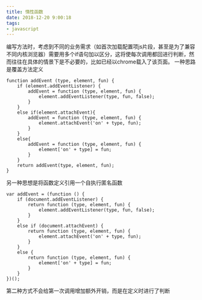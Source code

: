 ```yaml
---
title: 惰性函数
date: 2018-12-20 9:00:18
tags:
- javascript 
---
```

编写方法时，考虑到不同的业务需求（如首次加载配置项js片段，甚至是为了兼容不同内核浏览器）需要用多个if语句加以区分，这将使每次调用都回进行判断，然而往往在具体的情景下是不必要的，比如已经以chrome载入了该页面。
一种思路是覆盖方法定义
```
function addEvent (type, element, fun) {
    if (element.addEventListener) {
        addEvent = function (type, element, fun) {
            element.addEventListener(type, fun, false);
        }
    }
    else if(element.attachEvent){
        addEvent = function (type, element, fun) {
            element.attachEvent('on' + type, fun);
        }
    }
    else{
        addEvent = function (type, element, fun) {
            element['on' + type] = fun;
        }
    }
    return addEvent(type, element, fun);
}

```
另一种思想是将函数定义引用一个自执行匿名函数
```
var addEvent = (function () {
    if (document.addEventListener) {
        return function (type, element, fun) {
            element.addEventListener(type, fun, false);
        }
    }
    else if (document.attachEvent) {
        return function (type, element, fun) {
            element.attachEvent('on' + type, fun);
        }
    }
    else {
        return function (type, element, fun) {
            element['on' + type] = fun;
        }
    }
})();
```
第二种方式不会给第一次调用增加额外开销，而是在定义时进行了判断